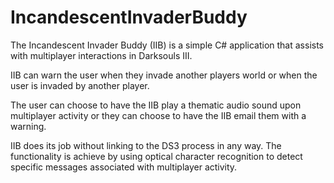 # IncandescentInvaderBuddy

The Incandescent Invader Buddy (IIB) is a simple C# application that assists with multiplayer interactions in Darksouls III.

IIB can warn the user when they invade another players world or when the user is invaded by another player.

The user can choose to have the IIB play a thematic audio sound upon multiplayer activity or they can choose to have the IIB email them with a warning.

IIB does its job without linking to the DS3 process in any way. The functionality is achieve by using optical character recognition to detect specific messages associated with multiplayer activity.
